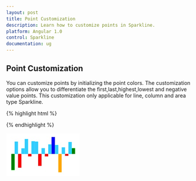 ```yaml
---
layout: post
title: Point Customization
description: Learn how to customize points in Sparkline.
platform: Angular 1.0
control: Sparkline
documentation: ug
---
```


## Point Customization

You can customize points by initializing the point colors. The customization options allow you to differentiate the first,last,highest,lowest and negative value  points. This customization only applicable for line, column and area type Sparkline.

{% highlight html %}
<html xmlns="http://www.w3.org/1999/xhtml" lang="en" ng-app="SparklineApp">
    <head>
        <title>Essential Studio for AngularJS: CircularGauge</title>
        <!--CSS and Script file References -->
    </head>
  <body ng-controller="SparkCtrl">
    <div id="container" >
    <ej-sparkline e-type="column" e-negativePointColor="red" e-highPointColor = "blue"
    e-lowPointColor = "orange" e-startPointColor = "green" e-endPointColor ="green">
    </ej-sparkline>
    </div>
    <script>
    angular.module('SparkApp', ['ejangular'])
    .controller('SparkCtrl', function ($scope) {
                });
    </script>
    </body>
</html>

{% endhighlight %}

![](Point-Customization_images/Point-Customization_img1.png)